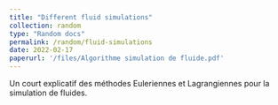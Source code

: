 ```yaml
---
title: "Different fluid simulations"
collection: random
type: "Random docs"
permalink: /random/fluid-simulations
date: 2022-02-17
paperurl: '/files/Algorithme simulation de fluide.pdf'
---
```


Un court explicatif des méthodes Euleriennes et Lagrangiennes pour la simulation de fluides.